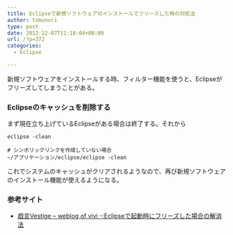 ```yaml
---
title: Eclipseで新規ソフトウェアのインストールでフリーズした時の対処法
author: tomonori
type: post
date: 2012-12-07T11:18:04+00:00
url: /?p=372
categories:
  - Eclipse

---
```

新規ソフトウェアをインストールする時、フィルター機能を使うと、Eclipseがフリーズしてしまうことがある。

### Eclipseのキャッシュを削除する

まず現在立ち上げているEclipseがある場合は終了する。それから

```:bash
eclipse -clean

# シンボリックリンクを作成していない場合
~/アプリケーション/eclipse/eclipse -clean
```

これでシステムのキャッシュがクリアされるようなので、再び新規ソフトウェアのインストール機能が使えるようになる。

### 参考サイト

  * [戯言Vestige &#8211; weblog of vivi -:Eclipseで起動時にフリーズした場合の解消法][1] </ul>

 [1]: http://blog.livedoor.jp/vivi192467/archives/1649289.html